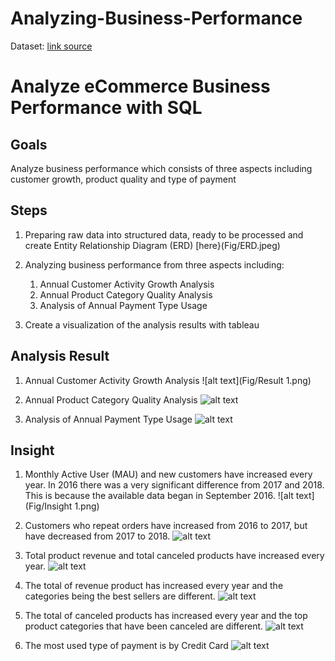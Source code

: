 # Analyzing-Business-Performance
Dataset: [link source](https://drive.google.com/drive/folders/1QyWjg_rv443DEyBQFNtiK9IHXAeG8eIW?usp=share_link)
# Analyze eCommerce Business Performance with SQL

## Goals
Analyze business performance which consists of three aspects including customer growth, product quality and type of payment 

## Steps
1. Preparing raw data into structured data, ready to be processed and create Entity Relationship Diagram (ERD) [here}(Fig/ERD.jpeg)

2. Analyzing business performance from three aspects including:
    1) Annual Customer Activity Growth Analysis
    2) Annual Product Category Quality Analysis
    3) Analysis of Annual Payment Type Usage
3. Create a visualization of the analysis results with tableau

## Analysis Result
1. Annual Customer Activity Growth Analysis
![alt text](Fig/Result 1.png)

2. Annual Product Category Quality Analysis
![alt text]()

3. Analysis of Annual Payment Type Usage
![alt text]()

## Insight
1. Monthly Active User (MAU) and new customers have increased every year. In 2016 there was a very significant difference from 2017 and 2018. This is because the available data began in September 2016.
![alt text](Fig/Insight 1.png)

2. Customers who repeat orders have increased from 2016 to 2017, but have decreased from 2017 to 2018.
![alt text]()

3. Total product revenue and total canceled products have increased every year.
![alt text]()

4. The total of revenue product has increased every year and the categories being the best sellers are different.
![alt text]()

5. The total of canceled products has increased every year and the top product categories that have been canceled are different.
![alt text]()

6. The most used type of payment is by Credit Card
![alt text]()

